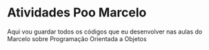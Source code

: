 # Atividades Poo Marcelo
Aqui vou guardar todos os códigos que eu desenvolver nas aulas do Marcelo sobre Programação Orientada a Objetos
